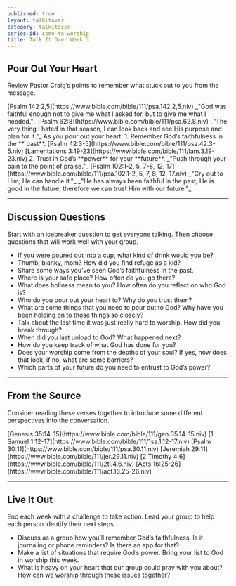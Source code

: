 ```yaml
---
published: true
layout: talkitover
category: talkitover
series-id: come-to-worship
title: Talk It Over Week 3
---
```


## Pour Out Your Heart

<p class="lead">Review Pastor Craig’s points to remember what stuck out to you from the message.</p>
[Psalm 142:2,5](https://www.bible.com/bible/111/psa.142.2,5.niv)  
_"God was faithful enough not to give me what I asked for, but to give me what I needed."_  
[Psalm 62:8](https://www.bible.com/bible/111/psa.62.8.niv)  
_"The very thing I hated in that season, I can look back and see His purpose and plan for it."_  
As you pour out your heart:  
1. Remember God’s faithfulness in the ** past**.  
[Psalm 42:3-5](https://www.bible.com/bible/111/psa.42.3-5.niv)  
[Lamentations 3:19-23](https://www.bible.com/bible/111/lam.3.19-23.niv)  
2. Trust in God’s **power** for your **future**.  
_"Push through your pain to the point of praise."_  
[Psalm 102:1-2, 5, 7-8, 12, 17](https://www.bible.com/bible/111/psa.102.1-2, 5, 7, 8, 12, 17.niv)  
_"Cry out to Him; He can handle it."_  
_"He has always been faithful in the past, He is good in the future, therefore we can trust Him with our future."_

* * *

## Discussion Questions
<p class="lead">Start with an icebreaker question to get everyone talking. Then choose questions that will work well with your group.</p>

* If you were poured out into a cup, what kind of drink would you be?
* Thumb, blanky, mom? How did you find refuge as a kid?
* Share some ways you’ve seen God’s faithfulness in the past.
* Where is your safe place? How often do you go there?
* What does holiness mean to you? How often do you reflect on who God is?
* Who do you pour out your heart to? Why do you trust them?
* What are some things that you need to pour out to God? Why have you been holding on to those things so closely?
* Talk about the last time it was just really hard to worship. How did you break through?
* When did you last unload to God? What happened next?
* How do you keep track of what God has done for you?
* Does your worship come from the depths of your soul? If yes, how does that look, if no, what are some barriers?
* Which parts of your future do you need to entrust to God’s power?

* * *

## From the Source
<p class="lead">Consider reading these verses together to introduce some different perspectives into the conversation.</p>
[Genesis 35:14-15](https://www.bible.com/bible/111/gen.35.14-15.niv)  
[1 Samuel 1:12-17](https://www.bible.com/bible/111/1sa.1.12-17.niv)  
[Psalm 30:11](https://www.bible.com/bible/111/psa.30.11.niv)  
[Jeremiah 29:11](https://www.bible.com/bible/111/jer.29.11.niv)  
[2 Timothy 4:6](https://www.bible.com/bible/111/2ti.4.6.niv)  
[Acts 16:25-26](https://www.bible.com/bible/111/act.16.25-26.niv)

* * *

## Live It Out
<p class="lead">End each week with a challenge to take action. Lead your group to help each person identify their next steps.</p>

* Discuss as a group how you’ll remember God’s faithfulness. Is it journaling or phone reminders? Is there an app for that?
* Make a list of situations that require God’s power. Bring your list to God in worship this week.
* What is heavy on your heart that our group could pray with you about? How can we worship through these issues together?
